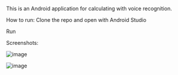 This is an Android application for calculating with voice recognition.

How to run: 
  Clone the repo and open with Android Studio

  Run

Screenshots:

![image](https://github.com/muabui1012/myVoiceCal/assets/39801919/f007cdd5-203d-473f-90d4-344e0f4f9b5c)

![image](https://github.com/muabui1012/myVoiceCal/assets/39801919/7bd3eecc-343a-4250-ba6f-4ddc486912ab)
